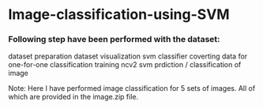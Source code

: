 # Image-classification-using-SVM
### Following step have been performed with the dataset:
dataset preparation
dataset visualization
svm classifier 
coverting data for one-for-one classification
training ncv2 svm 
prdiction / classification of image 

Note: Here I have performed image classification for 5 sets of images. All of which are provided in the image.zip file.
